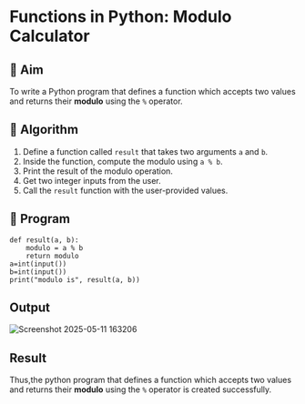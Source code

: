 # Functions in Python: Modulo Calculator

## 🎯 Aim
To write a Python program that defines a function which accepts two values and returns their **modulo** using the `%` operator.

## 🧠 Algorithm
1. Define a function called `result` that takes two arguments `a` and `b`.
2. Inside the function, compute the modulo using `a % b`.
3. Print the result of the modulo operation.
4. Get two integer inputs from the user.
5. Call the `result` function with the user-provided values.

## 🧾 Program
```
def result(a, b):
    modulo = a % b
    return modulo
a=int(input())
b=int(input())
print("modulo is", result(a, b))
```

## Output

![Screenshot 2025-05-11 163206](https://github.com/user-attachments/assets/99c860a3-35b5-4afc-a57b-51375748cbdd)


## Result
Thus,the python program that defines a function which accepts two values and returns their **modulo** using the `%` operator is created successfully.
